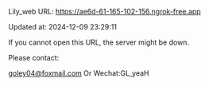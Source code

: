 Lily_web URL: https://ae6d-61-165-102-156.ngrok-free.app

Updated at: 2024-12-09 23:29:11

If you cannot open this URL, the server might be down.

Please contact: 

goley04@foxmail.com Or Wechat:GL_yeaH
